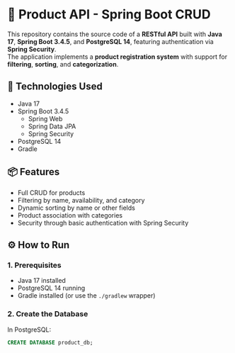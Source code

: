 # 🛒 Product API - Spring Boot CRUD

This repository contains the source code of a **RESTful API** built with **Java 17**, **Spring Boot 3.4.5**, and **PostgreSQL 14**, featuring authentication via **Spring Security**.  
The application implements a **product registration system** with support for **filtering**, **sorting**, and **categorization**.

## 🚀 Technologies Used

- Java 17
- Spring Boot 3.4.5
  - Spring Web
  - Spring Data JPA
  - Spring Security
- PostgreSQL 14
- Gradle

## 📦 Features

- Full CRUD for products
- Filtering by name, availability, and category
- Dynamic sorting by name or other fields
- Product association with categories
- Security through basic authentication with Spring Security

## ⚙️ How to Run

### 1. Prerequisites

- Java 17 installed
- PostgreSQL 14 running
- Gradle installed (or use the `./gradlew` wrapper)

### 2. Create the Database

In PostgreSQL:

```sql
CREATE DATABASE product_db;

